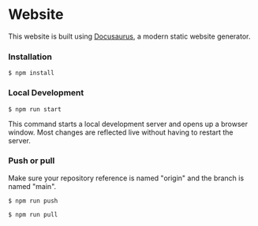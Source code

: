 # Website

This website is built using [Docusaurus](https://docusaurus.io/), a modern static website generator.

### Installation

```
$ npm install
```

### Local Development

```
$ npm run start
```

This command starts a local development server and opens up a browser window. Most changes are reflected live without having to restart the server.

### Push or pull

Make sure your repository reference is named "origin" and the branch is named "main".

```
$ npm run push

$ npm run pull
```
